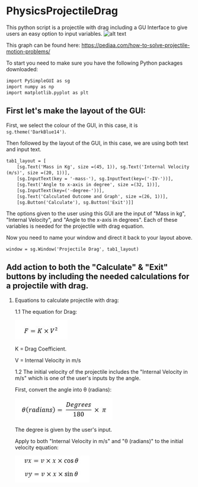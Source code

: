 # PhysicsProjectileDrag
This python script is a projectile with drag including a GU Interface to give users an easy option to input variables.
![alt text](https://th.bing.com/th/id/OIP.uXaOyjOJQfmEgc6iCrMifQHaDS?pid=ImgDet&rs=1)

This graph can be found here: https://pediaa.com/how-to-solve-projectile-motion-problems/

To start you need to make sure you have the following Python packages downloaded:
```
import PySimpleGUI as sg
import numpy as np
import matplotlib.pyplot as plt
```
## First let's make the layout of the GUI:

First, we select the colour of the GUI, in this case, it is ```sg.theme('DarkBlue14')```.

Then followed by the layout of the GUI, in this case, we are using both text and input text. 

```
tab1_layout = [
    [sg.Text('Mass in Kg', size =(45, 1)), sg.Text('Internal Velocity (m/s)', size =(20, 1))],
    [sg.InputText(key = '-mass-'), sg.InputText(key=('-IV-'))],
    [sg.Text('Angle to x-axis in degree', size =(32, 1))],
    [sg.InputText(key=('-degree-'))],
    [sg.Text('Calculated Outcome and Graph', size =(26, 1))],
    [sg.Button('Calculate'), sg.Button('Exit')]] 

```

The options given to the user using this GUI are the input of "Mass in kg", "Internal Velocity", and "Angle to the x-axis in degrees". Each of these variables is needed for the projectile with drag equation. 

Now you need to name your window and direct it back to your layout above.

```
window = sg.Window('Projectile Drag', tab1_layout)
```

## Add action to both the "Calculate" & "Exit" buttons by including the needed calculations for a projectile with drag.

1. Equations to calculate projectile with drag:

   1.1 The equation for Drag:

    ![alt text](https://github.com/HannahCurrivan/PhysicsProjectileDrag/blob/main/drag.JPG)

    K = Drag Coefficient.

    V = Internal Velocity in m/s

   1.2 The initial velocity of the projectile includes the "Internal Velocity in m/s" which is one of the user's inputs by the angle.

   First, convert the angle into θ (radians):
    
      ![alt text](https://github.com/HannahCurrivan/PhysicsProjectileDrag/blob/main/degree_radians.JPG)

    The degree is given by the user's input.

   Apply to both "Internal Velocity in m/s" and "θ (radians)" to the initial velocity equation:
   
      ![alt text](https://github.com/HannahCurrivan/PhysicsProjectileDrag/blob/main/Initial_V.JPG)

   

   










